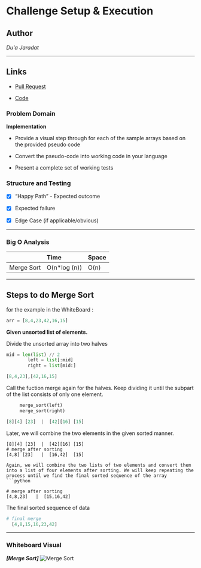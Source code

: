 # Challenge Setup & Execution

## Author
*Du'a Jaradat*

---

## Links
- [Pull Request](https://github.com/duajaradat/data-structures-and-algorithms/pull/43)

- [Code](https://github.com/duajaradat/data-structures-and-algorithms/blob/quick-sort/python/data_structure/sort/merge/merge.py)

### Problem Domain

**Implementation**

- Provide a visual step through for each of the sample arrays based on the provided pseudo code

- Convert the pseudo-code into working code in your language

- Present a complete set of working tests

### Structure and Testing

- [x] “Happy Path” - Expected outcome
- [x] Expected failure
- [x] Edge Case (if applicable/obvious)


---

### Big O Analysis


|| Time | Space |
|:-----------| :----------- | :----------- |
|Merge Sort | O(n*log (n)) | O(n) |

---

## Steps to  do Merge Sort
for the example in the WhiteBoard :
```python
arr = [8,4,23,42,16,15]
```
**Given unsorted list of elements.**

Divide the unsorted array into two halves

```python
mid = len(list) // 2
        left = list[:mid]
        right = list[mid:]

[8,4,23],[42,16,15]
```
Call the fuction merge again for the halves.
Keep dividing it until the subpart of the list consists of only one element.
```python
     merge_sort(left)
     merge_sort(right)

[8][4] [23]  |  [42][16] [15]
```
Later, we will combine the two elements in the given sorted manner.
```
[8][4] [23]  |  [42][16] [15]
# merge after sorting
[4,8] [23]   |  [16,42]  [15]

Again, we will combine the two lists of two elements and convert them into a list of four elements after sorting. We will keep repeating the process until we find the final sorted sequence of the array
```python

# merge after sorting
[4,8,23]   |  [15,16,42]
```

The final sorted sequence of data
```python
# final merge
  [4,8,15,16,23,42]
```

---

### Whiteboard Visual
***[Merge Sort]***
![Merge Sort]()

